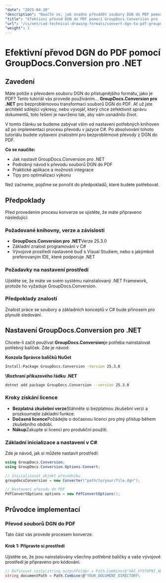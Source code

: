 ```yaml
---
"date": "2025-04-30"
"description": "Naučte se, jak snadno převádět soubory DGN do PDF pomocí nástroje GroupDocs.Conversion pro .NET. Tato příručka se zabývá nastavením, implementací a praktickými aplikacemi."
"title": "Efektivní převod DGN do PDF pomocí GroupDocs.Conversion pro .NET"
"url": "/cs/net/cad-technical-drawing-formats/convert-dgn-to-pdf-groupdocs-net/"
"weight": 1
---
```


# Efektivní převod DGN do PDF pomocí GroupDocs.Conversion pro .NET

## Zavedení

Máte potíže s převodem souboru DGN do přístupnějšího formátu, jako je PDF? Tento tutoriál vás provede používáním... **GroupDocs.Conversion pro .NET** pro bezproblémovou transformaci souborů DGN do PDF. Ať už jste architekt sdílející výkresy, nebo vývojář, který chce zefektivnit správu dokumentů, toto řešení je navrženo tak, aby vám usnadnilo život.

V tomto článku se budeme zabývat vším od nastavení potřebných knihoven až po implementaci procesu převodu v jazyce C#. Po absolvování tohoto tutoriálu budete vybaveni znalostmi pro bezproblémové převody z DGN do PDF. 

**Co se naučíte:**
- Jak nastavit GroupDocs.Conversion pro .NET
- Podrobný návod k převodu souborů DGN do PDF
- Praktické aplikace a možnosti integrace
- Tipy pro optimalizaci výkonu

Než začneme, pojďme se ponořit do předpokladů, které budete potřebovat.

## Předpoklady

Před provedením procesu konverze se ujistěte, že máte připraveno následující:

### Požadované knihovny, verze a závislosti
- **GroupDocs.Conversion pro .NET**Verze 25.3.0
- Základní znalost programování v C#
- Vývojové prostředí nastavené buď s Visual Studiem, nebo s jakýmkoli preferovaným IDE, které podporuje .NET

### Požadavky na nastavení prostředí
Ujistěte se, že máte ve svém systému nainstalovaný .NET Framework, protože ho vyžaduje GroupDocs.Conversion.

### Předpoklady znalostí
Znalost práce se soubory a základních konceptů v C# bude přínosem pro plynulé sledování.

## Nastavení GroupDocs.Conversion pro .NET

Chcete-li začít používat **GroupDocs.Conversion**je potřeba nainstalovat potřebný balíček. Zde je návod:

**Konzola Správce balíčků NuGet**
```bash
Install-Package GroupDocs.Conversion -Version 25.3.0
```

**\Rozhraní příkazového řádku .NET**
```bash
dotnet add package GroupDocs.Conversion --version 25.3.0
```

### Kroky získání licence

- **Bezplatná zkušební verze**Stáhněte si bezplatnou zkušební verzi a prozkoumejte základní funkce.
- **Dočasná licence**Požádejte o dočasnou licenci pro plný přístup během zkušebního období.
- **Nákup**Zakupte si licenci pro produkční použití.

### Základní inicializace a nastavení v C#

Zde je návod, jak si můžete nastavit prostředí:

```csharp
using GroupDocs.Conversion;
using GroupDocs.Conversion.Options.Convert;

// Inicializovat objekt převodníku
groupdocsConversion = new Converter("path/to/your/file.dgn");

// Nastavení převodu do PDF
PdfConvertOptions options = new PdfConvertOptions();
```

## Průvodce implementací

### Převod souborů DGN do PDF
Tato část vás provede procesem konverze.

#### Krok 1: Připravte si prostředí
Ujistěte se, že jsou nainstalovány všechny potřebné balíčky a vaše vývojové prostředí je připraveno pro kódování.

```csharp
// Definovat cesty\string outputFolder = Path.Combine(@"VÁŠ_VÝSTUPNÍ_ADRESÁŘ");
string documentPath = Path.Combine(@"YOUR_DOCUMENT_DIRECTORY\